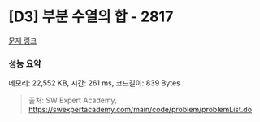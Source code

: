 # [D3] 부분 수열의 합 - 2817 

[문제 링크](https://swexpertacademy.com/main/code/problem/problemDetail.do?contestProbId=AV7IzvG6EksDFAXB) 

### 성능 요약

메모리: 22,552 KB, 시간: 261 ms, 코드길이: 839 Bytes



> 출처: SW Expert Academy, https://swexpertacademy.com/main/code/problem/problemList.do